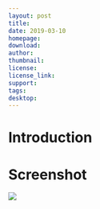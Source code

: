 ```yaml
---
layout: post
title: 
date: 2019-03-10
homepage: 
download: 
author: 
thumbnail: 
license: 
license_link: 
support: 
tags: 
desktop: 
---
```


# Introduction



# Screenshot

![](https://raw.githubusercontent.com/rpisystem/RPiSystem.github.io/master/thumbnails/Screenshot/)